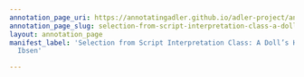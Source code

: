 ```yaml
---
annotation_page_uri: https://annotatingadler.github.io/adler-project/annotations/selection-from-script-interpretation-class-a-doll-s-house-by-henrik-ibsen-canvas-1-student-interaction.json
annotation_page_slug: selection-from-script-interpretation-class-a-doll-s-house-by-henrik-ibsen-canvas-1-student-interaction
layout: annotation_page
manifest_label: 'Selection from Script Interpretation Class: A Doll’s House by Henrik
  Ibsen'

---
```

